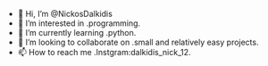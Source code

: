- 👋 Hi, I’m @NickosDalkidis
- 👀 I’m interested in .programming.
- 🌱 I’m currently learning .python.
- 💞️ I’m looking to collaborate on .small and relatively easy projects.
- 📫 How to reach me .Instgram:dalkidis_nick_12.

<!---
NickosDalkidis/NickosDalkidis is a ✨ special ✨ repository because its `README.md` (this file) appears on your GitHub profile.
You can click the Preview link to take a look at your changes.
--->
